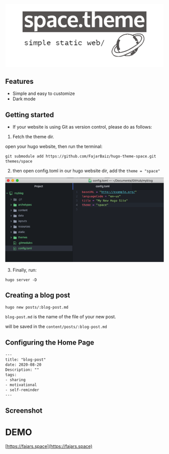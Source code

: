 ![artboard1](static/assets/img/artboard1.png)

## Features
* Simple and easy to customize
* Dark mode

## Getting started
* If your website is using Git as version control, please do as follows:

1. Fetch the theme dir.

open your hugo website, then run the terminal:

```
git submodule add https://github.com/FajarBaiz/hugo-theme-space.git themes/space
```
2. then open config.toml in our hugo website dir, add the ``theme = "space"``

![configtoml](static/assets/img/config.png)

3. Finally, run:

```
hugo server -D
```
## Creating a blog post
```
hugo new posts/:blog-post.md
```

``blog-post.md`` is the name of the file of your new post.

will be saved in the ``content/posts/:blog-post.md``

## Configuring the Home Page
```
---
title: "blog-post"
date: 2020-08-20
Description: ""
tags:
- sharing
- motivational
- self-reminder
---

```
## Screenshot


# DEMO
[https://fajars.space](https://fajars.space)
